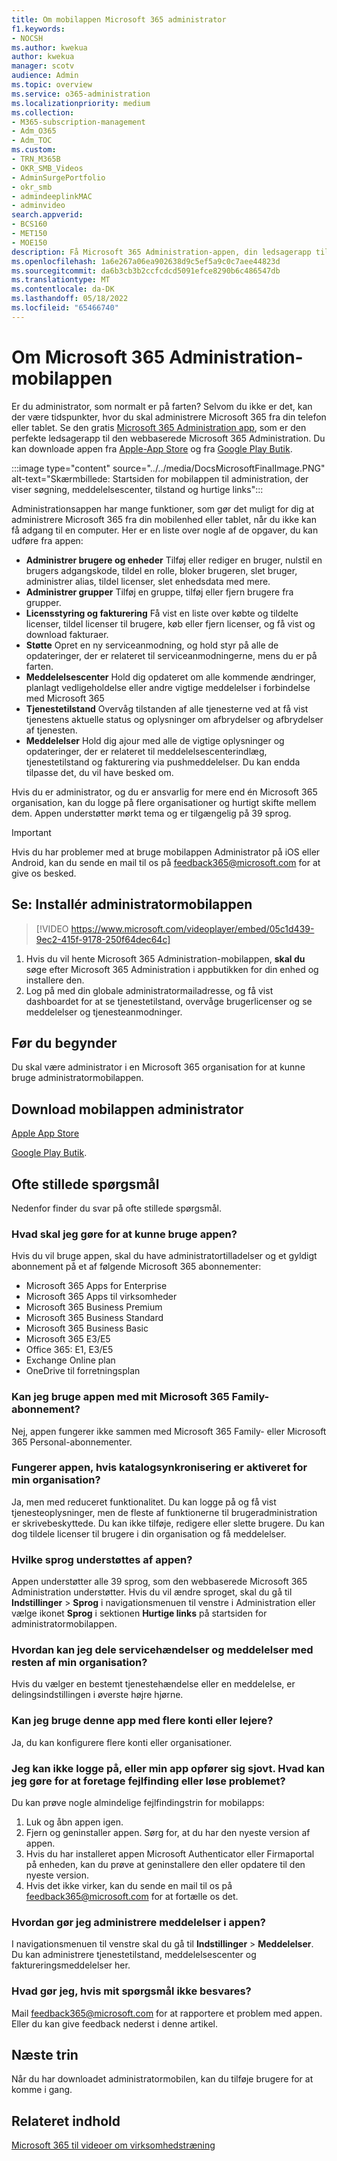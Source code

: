 ```yaml
---
title: Om mobilappen Microsoft 365 administrator
f1.keywords:
- NOCSH
ms.author: kwekua
author: kwekua
manager: scotv
audience: Admin
ms.topic: overview
ms.service: o365-administration
ms.localizationpriority: medium
ms.collection:
- M365-subscription-management
- Adm_O365
- Adm_TOC
ms.custom:
- TRN_M365B
- OKR_SMB_Videos
- AdminSurgePortfolio
- okr_smb
- admindeeplinkMAC
- adminvideo
search.appverid:
- BCS160
- MET150
- MOE150
description: Få Microsoft 365 Administration-appen, din ledsagerapp til den webbaserede Microsoft 365 Administration, til at administrere din onlineorganisation fra din telefon eller tablet.
ms.openlocfilehash: 1a6e267a06ea902638d9c5ef5a9c0c7aee44823d
ms.sourcegitcommit: da6b3cb3b2ccfcdcd5091efce8290b6c486547db
ms.translationtype: MT
ms.contentlocale: da-DK
ms.lasthandoff: 05/18/2022
ms.locfileid: "65466740"
---
```

# <a name="about-the-microsoft-365-admin-mobile-app"></a>Om Microsoft 365 Administration-mobilappen

Er du administrator, som normalt er på farten? Selvom du ikke er det, kan der være tidspunkter, hvor du skal administrere Microsoft 365 fra din telefon eller tablet. Se den gratis [Microsoft 365 Administration app](https://go.microsoft.com/fwlink/?LinkID=627216), som er den perfekte ledsagerapp til den webbaserede Microsoft 365 Administration. Du kan downloade appen fra [Apple-App Store](https://apps.apple.com/app/apple-store/id761397963?pt=80423&ct=docsaboutadminapp&mt=8) og fra [Google Play Butik](https://play.google.com/store/apps/details?id=com.ms.office365admin&referrer=utm_source%3Ddocsaboutadminapp%26utm_campaign%25docsaboutadminapp).

:::image type="content" source="../../media/DocsMicrosoftFinalImage.PNG" alt-text="Skærmbillede: Startsiden for mobilappen til administration, der viser søgning, meddelelsescenter, tilstand og hurtige links":::

Administrationsappen har mange funktioner, som gør det muligt for dig at administrere Microsoft 365 fra din mobilenhed eller tablet, når du ikke kan få adgang til en computer. Her er en liste over nogle af de opgaver, du kan udføre fra appen:

- **Administrer brugere og enheder** Tilføj eller rediger en bruger, nulstil en brugers adgangskode, tildel en rolle, bloker brugeren, slet bruger, administrer alias, tildel licenser, slet enhedsdata med mere.
- **Administrer grupper** Tilføj en gruppe, tilføj eller fjern brugere fra grupper.
- **Licensstyring og fakturering** Få vist en liste over købte og tildelte licenser, tildel licenser til brugere, køb eller fjern licenser, og få vist og download fakturaer.
- **Støtte** Opret en ny serviceanmodning, og hold styr på alle de opdateringer, der er relateret til serviceanmodningerne, mens du er på farten.
- **Meddelelsescenter** Hold dig opdateret om alle kommende ændringer, planlagt vedligeholdelse eller andre vigtige meddelelser i forbindelse med Microsoft 365
- **Tjenestetilstand** Overvåg tilstanden af alle tjenesterne ved at få vist tjenestens aktuelle status og oplysninger om afbrydelser og afbrydelser af tjenesten.
- **Meddelelser** Hold dig ajour med alle de vigtige oplysninger og opdateringer, der er relateret til meddelelsescenterindlæg, tjenestetilstand og fakturering via pushmeddelelser. Du kan endda tilpasse det, du vil have besked om.

Hvis du er administrator, og du er ansvarlig for mere end én Microsoft 365 organisation, kan du logge på flere organisationer og hurtigt skifte mellem dem. Appen understøtter mørkt tema og er tilgængelig på 39 sprog.
  
> [!IMPORTANT]
> Hvis du har problemer med at bruge mobilappen Administrator på iOS eller Android, kan du sende en mail til os på [feedback365@microsoft.com](mailto:feedback365@microsoft.com) for at give os besked.

## <a name="watch-install-the-admin-mobile-app"></a>Se: Installér administratormobilappen

> [!VIDEO https://www.microsoft.com/videoplayer/embed/05c1d439-9ec2-415f-9178-250f64dec64c]

1. Hvis du vil hente Microsoft 365 Administration-mobilappen, **skal du** søge efter Microsoft 365 Administration i appbutikken for din enhed og installere den.
2. Log på med din globale administratormailadresse, og få vist dashboardet for at se tjenestetilstand, overvåge brugerlicenser og se meddelelser og tjenesteanmodninger.

## <a name="before-you-begin"></a>Før du begynder

Du skal være administrator i en Microsoft 365 organisation for at kunne bruge administratormobilappen.
  
## <a name="download-the-admin-mobile-app"></a>Download mobilappen administrator

[Apple App Store](https://apps.apple.com/app/apple-store/id761397963?pt=80423&ct=docsaboutadminapp&mt=8) 

[Google Play Butik](https://play.google.com/store/apps/details?id=com.ms.office365admin&referrer=utm_source%3Ddocsaboutadminapp%26utm_campaign%25docsaboutadminapp).

## <a name="frequently-asked-questions"></a>Ofte stillede spørgsmål

Nedenfor finder du svar på ofte stillede spørgsmål.
  
### <a name="what-do-i-need-to-do-to-be-able-to-use-the-app"></a>Hvad skal jeg gøre for at kunne bruge appen?

Hvis du vil bruge appen, skal du have administratortilladelser og et gyldigt abonnement på et af følgende Microsoft 365 abonnementer:

- Microsoft 365 Apps for Enterprise
- Microsoft 365 Apps til virksomheder
- Microsoft 365 Business Premium
- Microsoft 365 Business Standard
- Microsoft 365 Business Basic
- Microsoft 365 E3/E5
- Office 365: E1, E3/E5
- Exchange Online plan
- OneDrive til forretningsplan
  
### <a name="can-i-use-the-app-with-my-microsoft-365-family-subscription"></a>Kan jeg bruge appen med mit Microsoft 365 Family-abonnement?

Nej, appen fungerer ikke sammen med Microsoft 365 Family- eller Microsoft 365 Personal-abonnementer.

### <a name="will-the-app-work-if-my-organization-has-directory-synchronization-enabled"></a>Fungerer appen, hvis katalogsynkronisering er aktiveret for min organisation?

Ja, men med reduceret funktionalitet. Du kan logge på og få vist tjenesteoplysninger, men de fleste af funktionerne til brugeradministration er skrivebeskyttede. Du kan ikke tilføje, redigere eller slette brugere. Du kan dog tildele licenser til brugere i din organisation og få meddelelser.
  
### <a name="what-languages-are-supported-by-the-app"></a>Hvilke sprog understøttes af appen?

Appen understøtter alle 39 sprog, som den webbaserede Microsoft 365 Administration understøtter. Hvis du vil ændre sproget, skal du gå til **Indstillinger** >  **Sprog** i navigationsmenuen til venstre i Administration eller vælge ikonet **Sprog** i sektionen **Hurtige links** på startsiden for administratormobilappen.
  
### <a name="how-can-i-share-the-service-incidents-and-messages-with-the-rest-of-my-organization"></a>Hvordan kan jeg dele servicehændelser og meddelelser med resten af min organisation?

Hvis du vælger en bestemt tjenestehændelse eller en meddelelse, er delingsindstillingen i øverste højre hjørne.
  
### <a name="can-i-use-this-app-with-multiple-accounts-or-tenants"></a>Kan jeg bruge denne app med flere konti eller lejere?

Ja, du kan konfigurere flere konti eller organisationer.

### <a name="im-unable-to-login-or-my-app-is-acting-funny-what-can-i-do-to-troubleshoot-or-fix-the-issue"></a>Jeg kan ikke logge på, eller min app opfører sig sjovt. Hvad kan jeg gøre for at foretage fejlfinding eller løse problemet?

Du kan prøve nogle almindelige fejlfindingstrin for mobilapps:

1. Luk og åbn appen igen.
1. Fjern og geninstaller appen. Sørg for, at du har den nyeste version af appen.
1. Hvis du har installeret appen Microsoft Authenticator eller Firmaportal på enheden, kan du prøve at geninstallere den eller opdatere til den nyeste version.
1. Hvis det ikke virker, kan du sende en mail til os på feedback365@microsoft.com for at fortælle os det.

### <a name="how-do-i-manage-notifications-in-the-app"></a>Hvordan gør jeg administrere meddelelser i appen?

I navigationsmenuen til venstre skal du gå til **Indstillinger** >  **Meddelelser**. Du kan administrere tjenestetilstand, meddelelsescenter og faktureringsmeddelelser her.

### <a name="what-do-i-do-if-my-question-isnt-answered"></a>Hvad gør jeg, hvis mit spørgsmål ikke besvares?

Mail [feedback365@microsoft.com](mailto:feedback365@microsoft.com) for at rapportere et problem med appen. Eller du kan give feedback nederst i denne artikel.

## <a name="next-steps"></a>Næste trin

Når du har downloadet administratormobilen, kan du tilføje brugere for at komme i gang.
  
## <a name="related-content"></a>Relateret indhold

[Microsoft 365 til videoer om virksomhedstræning](../../business-video/index.yml)

